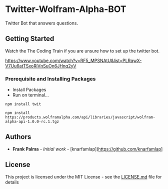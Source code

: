 # Twitter-Wolfram-Alpha-BOT


Twitter Bot that answers questions.

## Getting Started

Watch the The Coding Train if you are unsure how to set up the twitter bot.

https://www.youtube.com/watch?v=RF5_MPSNAtU&list=PLRqwX-V7Uu6atTSxoRiVnSuOn6JHnq2yV

### Prerequisite and Installing Packages

* Install Packages
* Run on terminal...

```
npm install twit
```
```
npm install https://products.wolframalpha.com/api/libraries/javascript/wolfram-alpha-api-1.0.0-rc.1.tgz
```

## Authors

* **Frank Palma** - *Initial work* - [knarfamlap](https://github.com/knarfamlap]


## License

This project is licensed under the MIT License - see the [LICENSE.md](LICENSE.md) file for details

